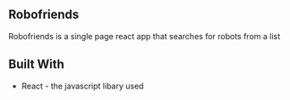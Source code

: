 ## Robofriends

Robofriends is a single page react app that searches for robots from a list

## Built With
* React - the javascript libary used
